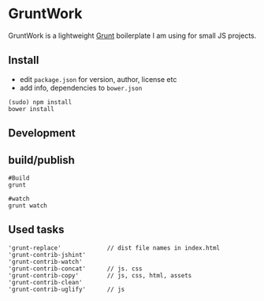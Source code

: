 # GruntWork

GruntWork is a lightweight [Grunt](http://gruntjs.com/) boilerplate I am using for small JS projects.

## Install

* edit `package.json` for version, author, license etc
* add info, dependencies to `bower.json`

```
(sudo) npm install
bower install
```

## Development

## build/publish

```!bash
#Build
grunt

#watch
grunt watch
```

## Used tasks

```
'grunt-replace'             // dist file names in index.html
'grunt-contrib-jshint'
'grunt-contrib-watch'
'grunt-contrib-concat'      // js. css
'grunt-contrib-copy'        // js, css, html, assets
'grunt-contrib-clean'
'grunt-contrib-uglify'      // js

```
